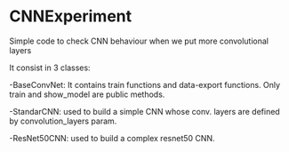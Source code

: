 # CNNExperiment

Simple code to check CNN behaviour when we put more convolutional layers

It consist in 3 classes:

-BaseConvNet: It contains train functions and data-export functions. Only train and show_model are public methods.

-StandarCNN: used to build a simple CNN whose conv. layers are defined by convolution_layers param.

-ResNet50CNN: used to build a complex resnet50 CNN.
